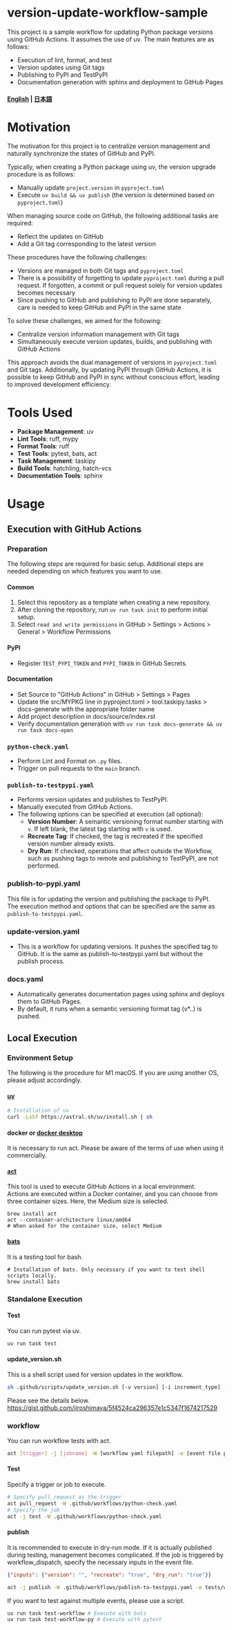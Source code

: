 # version-update-workflow-sample
This project is a sample workflow for updating Python package versions using GitHub Actions. It assumes the use of uv. The main features are as follows:
- Execution of lint, format, and test
- Version updates using Git tags
- Publishing to PyPI and TestPyPI
- Documentation generation with sphinx and deployment to GitHub Pages

#### [English](https://github.com/jiroshimaya/version-update-workflow-sample/blob/main/README.md) | [日本語](https://github.com/jiroshimaya/version-update-workflow-sample/blob/main/README.ja.md)

# Motivation

The motivation for this project is to centralize version management and naturally synchronize the states of GitHub and PyPI.

Typically, when creating a Python package using uv, the version upgrade procedure is as follows:
- Manually update `project.version` in `pyproject.toml`
- Execute `uv build && uv publish` (the version is determined based on `pyproject.toml`)

When managing source code on GitHub, the following additional tasks are required:
- Reflect the updates on GitHub
- Add a Git tag corresponding to the latest version

These procedures have the following challenges:
- Versions are managed in both Git tags and `pyproject.toml`
- There is a possibility of forgetting to update `pyproject.toml` during a pull request. If forgotten, a commit or pull request solely for version updates becomes necessary
- Since pushing to GitHub and publishing to PyPI are done separately, care is needed to keep GitHub and PyPI in the same state

To solve these challenges, we aimed for the following:
- Centralize version information management with Git tags
- Simultaneously execute version updates, builds, and publishing with GitHub Actions

This approach avoids the dual management of versions in `pyproject.toml` and Git tags. Additionally, by updating PyPI through GitHub Actions, it is possible to keep GitHub and PyPI in sync without conscious effort, leading to improved development efficiency.

# Tools Used

- **Package Management**: uv
- **Lint Tools**: ruff, mypy
- **Format Tools**: ruff
- **Test Tools**: pytest, bats, act
- **Task Management**: taskipy
- **Build Tools**: hatchling, hatch-vcs
- **Documentation Tools**: sphinx

# Usage

## Execution with GitHub Actions

### Preparation
The following steps are required for basic setup. Additional steps are needed depending on which features you want to use.

#### Common
1. Select this repository as a template when creating a new repository.
2. After cloning the repository, run `uv run task init` to perform initial setup.
3. Select `read and write permissions` in GitHub > Settings > Actions > General > Workflow Permissions

#### PyPI
- Register `TEST_PYPI_TOKEN` and `PYPI_TOKEN` in GitHub Secrets.

#### Documentation
- Set Source to "GitHub Actions" in GitHub > Settings > Pages
- Update the src/MYPKG line in pyproject.toml > tool.taskipy.tasks > docs-generate with the appropriate folder name
- Add project description in docs/source/index.rst
- Verify documentation generation with `uv run task docs-generate && uv run task docs-open`

### `python-check.yaml`
- Perform Lint and Format on `.py` files.
- Trigger on pull requests to the `main` branch.

### `publish-to-testpypi.yaml`
- Performs version updates and publishes to TestPyPI.
- Manually executed from GitHub Actions.
- The following options can be specified at execution (all optional):
  - **Version Number**: A semantic versioning format number starting with `v`. If left blank, the latest tag starting with `v` is used.
  - **Recreate Tag**: If checked, the tag is recreated if the specified version number already exists.
  - **Dry Run**: If checked, operations that affect outside the Workflow, such as pushing tags to remote and publishing to TestPyPI, are not performed.

### publish-to-pypi.yaml
This file is for updating the version and publishing the package to PyPI.  
The execution method and options that can be specified are the same as `publish-to-testpypi.yaml`.

### update-version.yaml
- This is a workflow for updating versions. It pushes the specified tag to GitHub. It is the same as publish-to-testpypi.yaml but without the publish process.

### docs.yaml
- Automatically generates documentation pages using sphinx and deploys them to GitHub Pages.
- By default, it runs when a semantic versioning format tag (v*.*.*) is pushed.

## Local Execution
### Environment Setup
The following is the procedure for M1 macOS. If you are using another OS, please adjust accordingly.

#### [uv](https://github.com/astral-sh/uv)
```sh
# Installation of uv
curl -LsSf https://astral.sh/uv/install.sh | sh
```

#### docker or [docker desktop](https://www.docker.com/ja-jp/products/docker-desktop/)
It is necessary to run act. Please be aware of the terms of use when using it commercially.

#### [act](https://github.com/nektos/act)
This tool is used to execute GitHub Actions in a local environment.  
Actions are executed within a Docker container, and you can choose from three container sizes. Here, the Medium size is selected.

```
brew install act
act --container-architecture linux/amd64
# When asked for the container size, select Medium
```

#### [bats](https://github.com/bats-core/bats-core)
It is a testing tool for bash.

```
# Installation of bats. Only necessary if you want to test shell scripts locally.
brew install bats
```

### Standalone Execution

#### Test

You can run pytest via uv.

```sh
uv run task test
```

#### update_version.sh
This is a shell script used for version updates in the workflow.

```sh
sh .github/scripts/update_version.sh [-v version] [-i increment_type] [-n] [-d]
```

Please see the details below.
https://gist.github.com/jiroshimaya/5f4524ca296357e1c5347f1674217529

### workflow

You can run workflow tests with act.

```sh
act [trigger] -j [jobname] -W [workflow yaml filepath] -e [event file path]
```

#### Test

Specify a trigger or job to execute.
```sh
# Specify pull_request as the trigger
act pull_request -W .github/workflows/python-check.yaml
# Specify the job
act -j test -W .github/workflows/python-check.yaml
```

#### publish
It is recommended to execute in dry-run mode. If it is actually published during testing, management becomes complicated. If the job is triggered by workflow_dispatch, specify the necessary inputs in the event file.

```json:tests/workflow/event.json
{"inputs": {"version": "", "recreate": "true", "dry_run": "true"}}
```

```sh
act -j publish -W .github/workflows/publish-to-testpypi.yaml -e tests/workflow/event.json
```

If you want to test against multiple events, please use a script.

```sh
uv run task test-workflow # Execute with bats
uv run task test-workflow-py # Execute with pytest
```